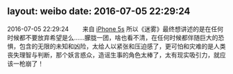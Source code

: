 layout: weibo
date: 2016-07-05 22:29:24
---
<meta name="referrer" content="no-referrer" />

2016-07-05 22:29:24  &nbsp;&nbsp;&nbsp;&nbsp;&nbsp;&nbsp; 来自 <a href="sinaweibo://customweibosource" rel="nofollow">iPhone 5s</a>
所以《迷雾》最终想讲述的是在任何时候都不要放弃希望是么……朦胧一团，啥也看不清，在任何时候都伴随巨大的恐惧，包含的无限的未知和凶险，太给人以紧张和压迫感了，更可怕和灾难的是人类丧失理智与判断，那个妖言惑众，造谣生事的角色太棒了，太有现实吸引力，就应该一枪崩了！ ​​​
